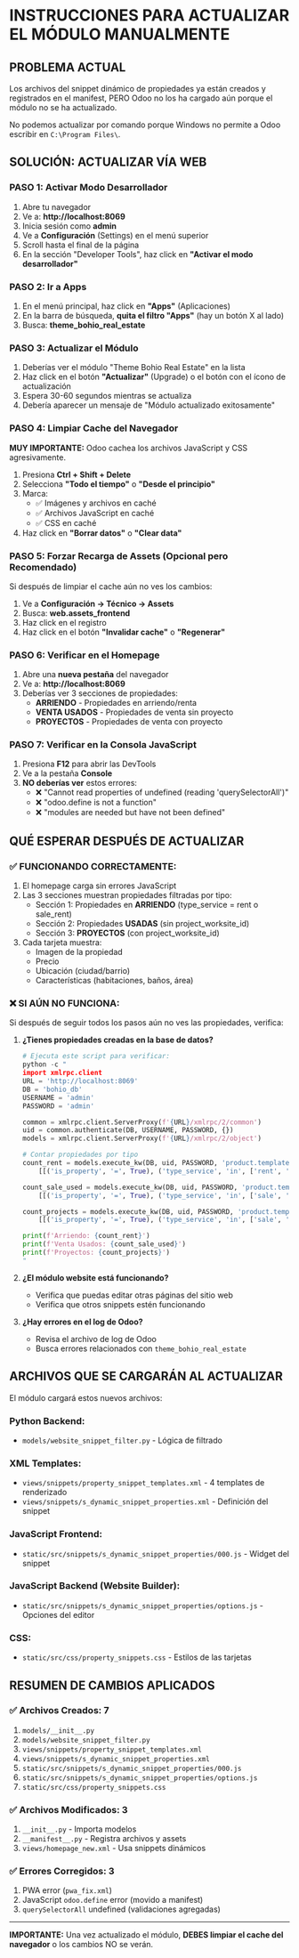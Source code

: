 # INSTRUCCIONES PARA ACTUALIZAR EL MÓDULO MANUALMENTE

## PROBLEMA ACTUAL

Los archivos del snippet dinámico de propiedades ya están creados y registrados en el manifest, PERO Odoo no los ha cargado aún porque el módulo no se ha actualizado.

No podemos actualizar por comando porque Windows no permite a Odoo escribir en `C:\Program Files\`.

## SOLUCIÓN: ACTUALIZAR VÍA WEB

### PASO 1: Activar Modo Desarrollador

1. Abre tu navegador
2. Ve a: **http://localhost:8069**
3. Inicia sesión como **admin**
4. Ve a **Configuración** (Settings) en el menú superior
5. Scroll hasta el final de la página
6. En la sección "Developer Tools", haz click en **"Activar el modo desarrollador"**

### PASO 2: Ir a Apps

1. En el menú principal, haz click en **"Apps"** (Aplicaciones)
2. En la barra de búsqueda, **quita el filtro "Apps"** (hay un botón X al lado)
3. Busca: **theme_bohio_real_estate**

### PASO 3: Actualizar el Módulo

1. Deberías ver el módulo "Theme Bohio Real Estate" en la lista
2. Haz click en el botón **"Actualizar"** (Upgrade) o el botón con el ícono de actualización
3. Espera 30-60 segundos mientras se actualiza
4. Debería aparecer un mensaje de "Módulo actualizado exitosamente"

### PASO 4: Limpiar Cache del Navegador

**MUY IMPORTANTE:** Odoo cachea los archivos JavaScript y CSS agresivamente.

1. Presiona **Ctrl + Shift + Delete**
2. Selecciona **"Todo el tiempo"** o **"Desde el principio"**
3. Marca:
   - ✅ Imágenes y archivos en caché
   - ✅ Archivos JavaScript en caché
   - ✅ CSS en caché
4. Haz click en **"Borrar datos"** o **"Clear data"**

### PASO 5: Forzar Recarga de Assets (Opcional pero Recomendado)

Si después de limpiar el cache aún no ves los cambios:

1. Ve a **Configuración → Técnico → Assets**
2. Busca: **web.assets_frontend**
3. Haz click en el registro
4. Haz click en el botón **"Invalidar cache"** o **"Regenerar"**

### PASO 6: Verificar en el Homepage

1. Abre una **nueva pestaña** del navegador
2. Ve a: **http://localhost:8069**
3. Deberías ver 3 secciones de propiedades:
   - **ARRIENDO** - Propiedades en arriendo/renta
   - **VENTA USADOS** - Propiedades de venta sin proyecto
   - **PROYECTOS** - Propiedades de venta con proyecto

### PASO 7: Verificar en la Consola JavaScript

1. Presiona **F12** para abrir las DevTools
2. Ve a la pestaña **Console**
3. **NO deberías ver** estos errores:
   - ❌ "Cannot read properties of undefined (reading 'querySelectorAll')"
   - ❌ "odoo.define is not a function"
   - ❌ "modules are needed but have not been defined"

## QUÉ ESPERAR DESPUÉS DE ACTUALIZAR

### ✅ FUNCIONANDO CORRECTAMENTE:

1. El homepage carga sin errores JavaScript
2. Las 3 secciones muestran propiedades filtradas por tipo:
   - Sección 1: Propiedades en **ARRIENDO** (type_service = rent o sale_rent)
   - Sección 2: Propiedades **USADAS** (sin project_worksite_id)
   - Sección 3: **PROYECTOS** (con project_worksite_id)
3. Cada tarjeta muestra:
   - Imagen de la propiedad
   - Precio
   - Ubicación (ciudad/barrio)
   - Características (habitaciones, baños, área)

### ❌ SI AÚN NO FUNCIONA:

Si después de seguir todos los pasos aún no ves las propiedades, verifica:

1. **¿Tienes propiedades creadas en la base de datos?**
   ```python
   # Ejecuta este script para verificar:
   python -c "
   import xmlrpc.client
   URL = 'http://localhost:8069'
   DB = 'bohio_db'
   USERNAME = 'admin'
   PASSWORD = 'admin'

   common = xmlrpc.client.ServerProxy(f'{URL}/xmlrpc/2/common')
   uid = common.authenticate(DB, USERNAME, PASSWORD, {})
   models = xmlrpc.client.ServerProxy(f'{URL}/xmlrpc/2/object')

   # Contar propiedades por tipo
   count_rent = models.execute_kw(DB, uid, PASSWORD, 'product.template', 'search_count',
       [[('is_property', '=', True), ('type_service', 'in', ['rent', 'sale_rent'])]])

   count_sale_used = models.execute_kw(DB, uid, PASSWORD, 'product.template', 'search_count',
       [[('is_property', '=', True), ('type_service', 'in', ['sale', 'sale_rent']), ('project_worksite_id', '=', False)]])

   count_projects = models.execute_kw(DB, uid, PASSWORD, 'product.template', 'search_count',
       [[('is_property', '=', True), ('type_service', 'in', ['sale', 'sale_rent']), ('project_worksite_id', '!=', False)]])

   print(f'Arriendo: {count_rent}')
   print(f'Venta Usados: {count_sale_used}')
   print(f'Proyectos: {count_projects}')
   "
   ```

2. **¿El módulo website está funcionando?**
   - Verifica que puedas editar otras páginas del sitio web
   - Verifica que otros snippets estén funcionando

3. **¿Hay errores en el log de Odoo?**
   - Revisa el archivo de log de Odoo
   - Busca errores relacionados con `theme_bohio_real_estate`

## ARCHIVOS QUE SE CARGARÁN AL ACTUALIZAR

El módulo cargará estos nuevos archivos:

### Python Backend:
- `models/website_snippet_filter.py` - Lógica de filtrado

### XML Templates:
- `views/snippets/property_snippet_templates.xml` - 4 templates de renderizado
- `views/snippets/s_dynamic_snippet_properties.xml` - Definición del snippet

### JavaScript Frontend:
- `static/src/snippets/s_dynamic_snippet_properties/000.js` - Widget del snippet

### JavaScript Backend (Website Builder):
- `static/src/snippets/s_dynamic_snippet_properties/options.js` - Opciones del editor

### CSS:
- `static/src/css/property_snippets.css` - Estilos de las tarjetas

## RESUMEN DE CAMBIOS APLICADOS

### ✅ Archivos Creados: 7
1. `models/__init__.py`
2. `models/website_snippet_filter.py`
3. `views/snippets/property_snippet_templates.xml`
4. `views/snippets/s_dynamic_snippet_properties.xml`
5. `static/src/snippets/s_dynamic_snippet_properties/000.js`
6. `static/src/snippets/s_dynamic_snippet_properties/options.js`
7. `static/src/css/property_snippets.css`

### ✅ Archivos Modificados: 3
1. `__init__.py` - Importa modelos
2. `__manifest__.py` - Registra archivos y assets
3. `views/homepage_new.xml` - Usa snippets dinámicos

### ✅ Errores Corregidos: 3
1. PWA error (`pwa_fix.xml`)
2. JavaScript `odoo.define` error (movido a manifest)
3. `querySelectorAll` undefined (validaciones agregadas)

---

**IMPORTANTE:** Una vez actualizado el módulo, **DEBES limpiar el cache del navegador** o los cambios NO se verán.

